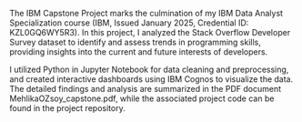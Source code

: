 
The IBM Capstone Project marks the culmination of my IBM Data Analyst Specialization course (IBM, Issued January 2025, Credential ID: KZL0GQ6WY5R3). In this project, I analyzed the Stack Overflow Developer Survey dataset to identify and assess trends in programming skills, providing insights into the current and future interests of developers.

I utilized Python in Jupyter Notebook for data cleaning and preprocessing, and created interactive dashboards using IBM Cognos to visualize the data. The detailed findings and analysis are summarized in the PDF document MehlikaOZsoy_capstone.pdf, while the associated project code can be found in the project repository.




